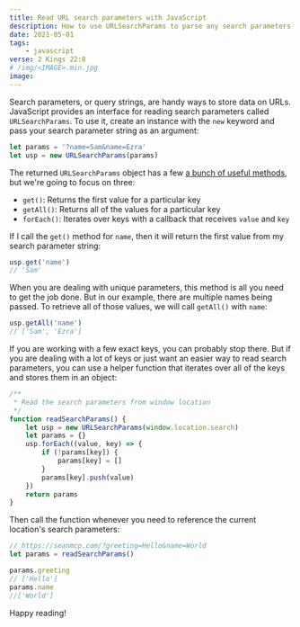 ```yaml
---
title: Read URL search parameters with JavaScript
description: How to use URLSearchParams to parse any search parameters string like window.location.search
date: 2021-05-01
tags:
    - javascript
verse: 2 Kings 22:8
# /img/<IMAGE>.min.jpg
image:
---
```


Search parameters, or query strings, are handy ways to store data on URLs. JavaScript provides an interface for reading search parameters called `URLSearchParams`. To use it, create an instance with the `new` keyword and pass your search parameter string as an argument:

```js
let params = '?name=Sam&name=Ezra'
let usp = new URLSearchParams(params)
```

The returned `URLSearchParams` object has a few [a bunch of useful methods](https://developer.mozilla.org/en-US/docs/Web/API/URLSearchParams#methods), but we're going to focus on three:
- `get()`: Returns the first value for a particular key
- `getAll()`: Returns all of the values for a particular key
- `forEach()`: Iterates over keys with a callback that receives `value` and `key`

If I call the `get()` method for `name`, then it will return the first value from my search parameter string:

```js
usp.get('name')
// 'Sam'
```

When you are dealing with unique parameters, this method is all you need to get the job done. But in our example, there are multiple names being passed. To retrieve all of those values, we will call `getAll()` with `name`:

```js
usp.getAll('name')
// ['Sam', 'Ezra']
```

If you are working with a few exact keys, you can probably stop there. But if you are dealing with a lot of keys or just want an easier way to read search parameters, you can use a helper function that iterates over all of the keys and stores them in an object:


```js
/**
 * Read the search parameters from window location
 */
function readSearchParams() {
    let usp = new URLSearchParams(window.location.search)
    let params = {}
    usp.forEach((value, key) => {
        if (!params[key]) {
            params[key] = []
        }
        params[key].push(value)
    })
    return params
}
```

Then call the function whenever you need to reference the current location's search parameters:

```js
// https://seanmcp.com/?greeting=Hello&name=World
let params = readSearchParams()

params.greeting
// ['Hello']
params.name
//['World']
```

Happy reading!
